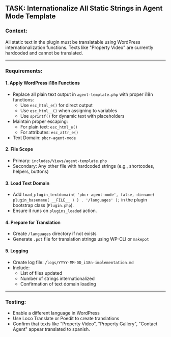 ## TASK: Internationalize All Static Strings in Agent Mode Template

### Context:
All static text in the plugin must be translatable using WordPress internationalization functions. Texts like "Property Video" are currently hardcoded and cannot be translated.

---

### Requirements:

#### 1. Apply WordPress i18n Functions

- Replace all plain text output in `agent-template.php` with proper i18n functions:
  - Use `esc_html_e()` for direct output
  - Use `esc_html__()` when assigning to variables
  - Use `sprintf()` for dynamic text with placeholders
- Maintain proper escaping:
  - For plain text: `esc_html_e()`
  - For attributes: `esc_attr_e()`
- Text Domain: `pbcr-agent-mode`

#### 2. File Scope

- Primary: `includes/Views/agent-template.php`
- Secondary: Any other file with hardcoded strings (e.g., shortcodes, helpers, buttons)

#### 3. Load Text Domain

- Add `load_plugin_textdomain( 'pbcr-agent-mode', false, dirname( plugin_basename( __FILE__ ) ) . '/languages' );` in the plugin bootstrap class (`Plugin.php`).
- Ensure it runs on `plugins_loaded` action.

#### 4. Prepare for Translation

- Create `/languages` directory if not exists
- Generate `.pot` file for translation strings using WP-CLI or `makepot`

#### 5. Logging

- Create log file: `/logs/YYYY-MM-DD_i18n-implementation.md`
- Include:
  - List of files updated
  - Number of strings internationalized
  - Confirmation of text domain loading

---

### Testing:

- Enable a different language in WordPress
- Use Loco Translate or Poedit to create translations
- Confirm that texts like "Property Video", "Property Gallery", "Contact Agent" appear translated to spanish.
